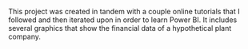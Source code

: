 This project was created in tandem with a couple online tutorials that I followed and then iterated upon in order to learn Power BI. It includes several graphics that show the financial data of a hypothetical plant company.
